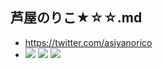 ## 芦屋のりこ★☆☆.md
- https://twitter.com/asiyanorico
![]()
- ![](https://pbs.twimg.com/media/DZNURyCVoAEdQv7?format=jpg&name=4096x4096)
![](http://dl.getchu.com/data/item_img/40205/4020520/4020520_2980.jpg)
![](http://dl.getchu.com/data/item_img/40205/4020520/4020520_2982.jpg)
